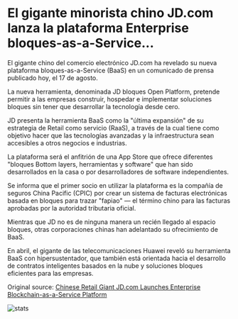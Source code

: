 # El gigante minorista chino JD.com lanza la plataforma Enterprise bloques-as-a-Service...

El gigante chino del comercio electrónico JD.com ha revelado su nueva plataforma bloques-as-a-Service (BaaS) en un comunicado de prensa publicado hoy, el 17 de agosto.

La nueva herramienta, denominada JD bloques Open Platform, pretende permitir a las empresas construir, hospedar e implementar soluciones bloques sin tener que desarrollar la tecnología desde cero.

JD presenta la herramienta BaaS como la "última expansión" de su estrategia de Retail como servicio (RaaS), a través de la cual tiene como objetivo hacer que las tecnologías avanzadas y la infraestructura sean accesibles a otros negocios e industrias.

La plataforma será el anfitrión de una App Store que ofrece diferentes "bloques Bottom layers, herramientas y software" que han sido desarrollados en la casa o por desarrolladores de software independientes.

Se informa que el primer socio en utilizar la plataforma es la compañía de seguros China Pacific (CPIC) por crear un sistema de facturas electrónicas basada en bloques para trazar "fapiao" — el término chino para las facturas aprobadas por la autoridad tributaria oficial.

Mientras que JD no es de ninguna manera un recién llegado al espacio bloques, otras corporaciones chinas han adelantado su ofrecimiento de BaaS.

En abril, el gigante de las telecomunicaciones Huawei reveló su herramienta BaaS con hipersustentador, que también está orientada hacia el desarrollo de contratos inteligentes basados en la nube y soluciones bloques eficientes para las empresas.

Original source: [Chinese Retail Giant JD.com Launches Enterprise Blockchain-as-a-Service Platform](https://cointelegraph.com/news/chinese-retail-giant-jdcom-launches-enterprise-blockchain-as-a-service-platform)

![stats](https://c.statcounter.com/11760860/0/a89fa40b/1/ "stats")